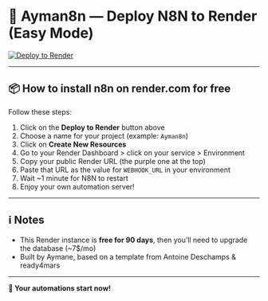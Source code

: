# 🚀 Ayman8n — Deploy N8N to Render (Easy Mode)

[![Deploy to Render](https://render.com/images/deploy-to-render-button.svg)](https://render.com/deploy?repo=https://github.com/aymaneprojects/n8n-deloy)

---

## 📦 How to install n8n on render.com for free

Follow these steps:

1. Click on the **Deploy to Render** button above
2. Choose a name for your project (example: `Ayman8n`)
3. Click on **Create New Resources**
4. Go to your Render Dashboard > click on your service > Environment
5. Copy your public Render URL (the purple one at the top)
6. Paste that URL as the value for `WEBHOOK_URL` in your environment
7. Wait ~1 minute for N8N to restart
8. Enjoy your own automation server!

---

## ℹ️ Notes

- This Render instance is **free for 90 days**, then you’ll need to upgrade the database (~7$/mo)
- Built by Aymane, based on a template from Antoine Deschamps & ready4mars

---

**🚀 Your automations start now!**
